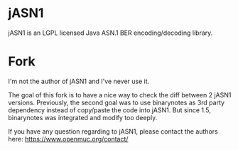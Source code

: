 # jASN1
jASN1 is an LGPL licensed Java ASN.1 BER encoding/decoding library.

# Fork
I'm not the author of jASN1 and I've never use it.

The goal of this fork is to have a nice way to check the diff between 2 jASN1 versions.
Previously, the second goal was to use binarynotes as 3rd party dependency instead of copy/paste the code into jASN1. But since 1.5, binarynotes was integrated and modify too deeply.

If you have any question regarding to jASN1, please contact the authors here: https://www.openmuc.org/contact/
